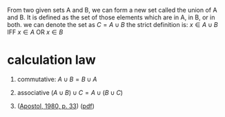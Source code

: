 From two given sets A and B, we can form a new set called the union of A and B. It is defined as the set of those elements which are in A, in B, or in both. 
we can denote the set as
$C = A \cup B$ 
the strict definition is: 
$x \in A \cup B$  IFF $x \in A$  OR  $x \in B$

# calculation law
1. commutative:
$A \cup B = B \cup A$ 
2. associative
$(A \cup B) \cup C = A \cup (B \cup C)$ 

1. ([Apostol, 1980, p. 33](zotero://select/library/items/EZV2IYZM)) ([pdf](zotero://open-pdf/library/items/UIXUZUAG?page=33&annotation=X9HUBLZ3))